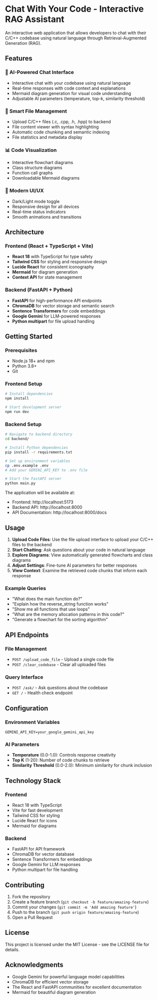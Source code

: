 # Chat With Your Code - Interactive RAG Assistant

An interactive web application that allows developers to chat with their C/C++ codebase using natural language through Retrieval-Augmented Generation (RAG).

## Features

### 🤖 AI-Powered Chat Interface
- Interactive chat with your codebase using natural language
- Real-time responses with code context and explanations
- Mermaid diagram generation for visual code understanding
- Adjustable AI parameters (temperature, top-k, similarity threshold)

### 📁 Smart File Management
- Upload C/C++ files (.c, .cpp, .h, .hpp) to backend
- File content viewer with syntax highlighting
- Automatic code chunking and semantic indexing
- File statistics and metadata display

### 📊 Code Visualization
- Interactive flowchart diagrams
- Class structure diagrams
- Function call graphs
- Downloadable Mermaid diagrams

### 🎨 Modern UI/UX
- Dark/Light mode toggle
- Responsive design for all devices
- Real-time status indicators
- Smooth animations and transitions

## Architecture

### Frontend (React + TypeScript + Vite)
- **React 18** with TypeScript for type safety
- **Tailwind CSS** for styling and responsive design
- **Lucide React** for consistent iconography
- **Mermaid** for diagram generation
- **Context API** for state management

### Backend (FastAPI + Python)
- **FastAPI** for high-performance API endpoints
- **ChromaDB** for vector storage and semantic search
- **Sentence Transformers** for code embeddings
- **Google Gemini** for LLM-powered responses
- **Python multipart** for file upload handling

## Getting Started

### Prerequisites
- Node.js 18+ and npm
- Python 3.8+
- Git

### Frontend Setup
```bash
# Install dependencies
npm install

# Start development server
npm run dev
```

### Backend Setup
```bash
# Navigate to backend directory
cd backend/

# Install Python dependencies
pip install -r requirements.txt

# Set up environment variables
cp .env.example .env
# Add your GEMINI_API_KEY to .env file

# Start the FastAPI server
python main.py
```

The application will be available at:
- Frontend: http://localhost:5173
- Backend API: http://localhost:8000
- API Documentation: http://localhost:8000/docs

## Usage

1. **Upload Code Files**: Use the file upload interface to upload your C/C++ files to the backend
2. **Start Chatting**: Ask questions about your code in natural language
3. **Explore Diagrams**: View automatically generated flowcharts and class diagrams
4. **Adjust Settings**: Fine-tune AI parameters for better responses
5. **View Context**: Examine the retrieved code chunks that inform each response

### Example Queries
- "What does the main function do?"
- "Explain how the reverse_string function works"
- "Show me all functions that use loops"
- "What are the memory allocation patterns in this code?"
- "Generate a flowchart for the sorting algorithm"

## API Endpoints

### File Management
- `POST /upload_code_file` - Upload a single code file
- `POST /clear_codebase` - Clear all uploaded files

### Query Interface
- `POST /ask/` - Ask questions about the codebase
- `GET /` - Health check endpoint

## Configuration

### Environment Variables
```env
GEMINI_API_KEY=your_google_gemini_api_key
```

### AI Parameters
- **Temperature** (0.0-1.0): Controls response creativity
- **Top K** (1-20): Number of code chunks to retrieve
- **Similarity Threshold** (0.0-2.0): Minimum similarity for chunk inclusion

## Technology Stack

### Frontend
- React 18 with TypeScript
- Vite for fast development
- Tailwind CSS for styling
- Lucide React for icons
- Mermaid for diagrams

### Backend
- FastAPI for API framework
- ChromaDB for vector database
- Sentence Transformers for embeddings
- Google Gemini for LLM responses
- Python multipart for file handling

## Contributing

1. Fork the repository
2. Create a feature branch (`git checkout -b feature/amazing-feature`)
3. Commit your changes (`git commit -m 'Add amazing feature'`)
4. Push to the branch (`git push origin feature/amazing-feature`)
5. Open a Pull Request

## License

This project is licensed under the MIT License - see the LICENSE file for details.

## Acknowledgments

- Google Gemini for powerful language model capabilities
- ChromaDB for efficient vector storage
- The React and FastAPI communities for excellent documentation
- Mermaid for beautiful diagram generation